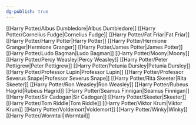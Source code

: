 ```yaml
---
dg-publish: true
---
```

[[Harry Potter/Albus Dumbledore\|Albus Dumbledore]]
[[Harry Potter/Cornelius Fudge\|Cornelius Fudge]]
[[Harry Potter/Fat Friar\|Fat Friar]]
[[Harry Potter/Harry Potter\|Harry Potter]]
[[Harry Potter/Hermione Granger\|Hermione Granger]]
[[Harry Potter/James Potter\|James Potter]]
[[Harry Potter/Ludo Bagman\|Ludo Bagman]]
[[Harry Potter/Moony\|Moony]]
[[Harry Potter/Percy Weasley\|Percy Weasley]]
[[Harry Potter/Peter Pettigrew\|Peter Pettigrew]]
[[Harry Potter/Petunia Dursley\|Petunia Dursley]]
[[Harry Potter/Professor Lupin\|Professor Lupin]]
[[Harry Potter/Professor Severus Snape\|Professor Severus Snape]]
[[Harry Potter/Rita Skeeter\|Rita Skeeter]]
[[Harry Potter/Ron Weasley\|Ron Weasley]]
[[Harry Potter/Rubeus Hagrid\|Rubeus Hagrid]]
[[Harry Potter/Seamus Finnigan\|Seamus Finnigan]]
[[Harry Potter/Sir Cadogan\|Sir Cadogan]]
[[Harry Potter/Skeeter\|Skeeter]]
[[Harry Potter/Tom Riddle\|Tom Riddle]]
[[Harry Potter/Viktor Krum\|Viktor Krum]]
[[Harry Potter/Voldemort\|Voldemort]]
[[Harry Potter/Winky\|Winky]]
[[Harry Potter/Wormtail\|Wormtail]]
